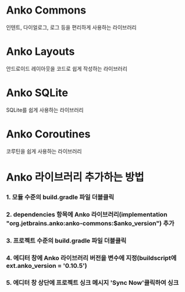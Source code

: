 # Anko Commons
인텐트, 다이얼로그, 로그 등을 편리하게 사용하는 라이브러리
# Anko Layouts
안드로이드 레이아웃을 코드로 쉽게 작성하는 라이브러리
# Anko SQLite
SQLite를 쉽게 사용하는 라이브러리
# Anko Coroutines
코루틴을 쉽게 사용하는 라이브러리

# Anko 라이브러리 추가하는 방법
### 1. 모듈 수준의 build.gradle 파일 더블클릭
### 2. dependencies 항목에 Anko 라이브러리(implementation "org.jetbrains.anko:anko-commons:$anko_version") 추가
### 3. 프로젝트 수준의 build.gradle 파일 더블클릭
### 4. 에디터 창에 Anko 라이브러리 버전을 변수에 지정(buildscript에 ext.anko_version = '0.10.5')
### 5. 에디터 창 상단에 프로젝트 싱크 메시지 'Sync Now'클릭하여 싱크
